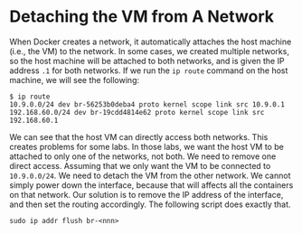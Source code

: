 # Detaching the VM from A Network

When Docker creates a network, it automatically attaches the
host machine (i.e., the VM) to the network. In some cases, we 
created multiple networks, so the host machine will
be attached to both networks, and is given the IP address `.1` 
for both networks. If we run the `ip route` command on the host
machine, we will see the following:

```
$ ip route
10.9.0.0/24 dev br-56253b0deba4 proto kernel scope link src 10.9.0.1
192.168.60.0/24 dev br-19cdd4814e62 proto kernel scope link src 192.168.60.1
```

We can see that the host VM can directly access both networks.
This creates problems for some labs. In those labs, we want the 
host VM to be attached to only one of the networks, not both. 
We need to remove one direct access. 
Assuming that we only want the VM to be connected to
`10.9.0.0/24`. 
We need to detach the VM from the other network. We cannot simply power down
the interface, because that will affects all the containers on that network.
Our solution is to remove the IP address
of the interface, and then set the routing accordingly. The following
script does exactly that.

```
sudo ip addr flush br-<nnn>
```

